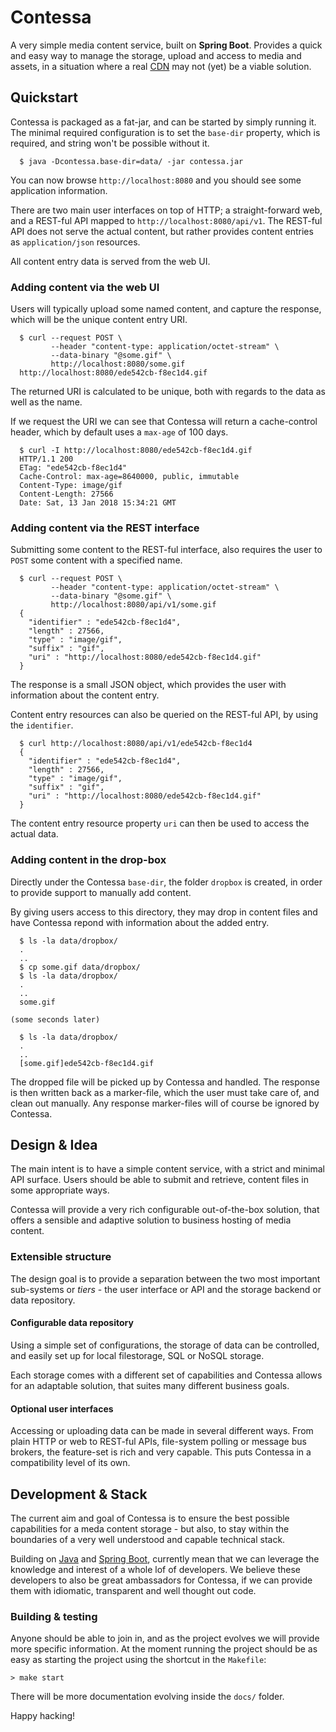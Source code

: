 Contessa
========

A very simple media content service, built on **Spring Boot**. Provides a quick
and easy way to manage the storage, upload and access to media and assets, in a
situation where a real [CDN][1] may not (yet) be a viable solution.

  [1]: https://en.wikipedia.org/wiki/Content_delivery_network


Quickstart
----------

Contessa is packaged as a fat-jar, and can be started by simply running it. The
minimal required configuration is to set the `base-dir` property, which is
required, and string won't be possible without it.

```
  $ java -Dcontessa.base-dir=data/ -jar contessa.jar
```

You can now browse  `http://localhost:8080` and you should see some application
information.

There are two main user interfaces on top of HTTP; a straight-forward web, and
a REST-ful API mapped to `http://localhost:8080/api/v1`. The REST-ful API does
not serve the actual content, but rather provides content entries as
`application/json` resources.

All content entry data is served from the web UI.

### Adding content via the web UI

Users will typically upload some named content, and capture the response, which
will be the unique content entry URI.

```
  $ curl --request POST \
         --header "content-type: application/octet-stream" \
         --data-binary "@some.gif" \
         http://localhost:8080/some.gif
  http://localhost:8080/ede542cb-f8ec1d4.gif
```

The returned URI is calculated to be unique, both with regards to the data as
well as the name.

If we request the URI we can see that Contessa will return a cache-control
header, which by default uses a `max-age` of 100 days.

```
  $ curl -I http://localhost:8080/ede542cb-f8ec1d4.gif
  HTTP/1.1 200
  ETag: "ede542cb-f8ec1d4"
  Cache-Control: max-age=8640000, public, immutable
  Content-Type: image/gif
  Content-Length: 27566
  Date: Sat, 13 Jan 2018 15:34:21 GMT
```

### Adding content via the REST interface

Submitting some content to the REST-ful interface, also requires the user to
`POST` some content with a specified name.

```
  $ curl --request POST \
         --header "content-type: application/octet-stream" \
         --data-binary "@some.gif" \
         http://localhost:8080/api/v1/some.gif
  {
    "identifier" : "ede542cb-f8ec1d4",
    "length" : 27566,
    "type" : "image/gif",
    "suffix" : "gif",
    "uri" : "http://localhost:8080/ede542cb-f8ec1d4.gif"
  }
```

The response is a small JSON object, which provides the user with information
about the content entry.

Content entry resources can also be queried on the REST-ful API, by using the
`identifier`.

```
  $ curl http://localhost:8080/api/v1/ede542cb-f8ec1d4
  {
    "identifier" : "ede542cb-f8ec1d4",
    "length" : 27566,
    "type" : "image/gif",
    "suffix" : "gif",
    "uri" : "http://localhost:8080/ede542cb-f8ec1d4.gif"
  }
```

The content entry resource property `uri` can then be used to access the actual
data.

### Adding content in the drop-box

Directly under the Contessa `base-dir`, the folder `dropbox` is created, in
order to provide support to manually add content.

By giving users access to this directory, they may drop in content files and
have Contessa repond with information about the added entry.

```
  $ ls -la data/dropbox/
  .
  ..
  $ cp some.gif data/dropbox/
  $ ls -la data/dropbox/
  .
  ..
  some.gif

(some seconds later)

  $ ls -la data/dropbox/
  .
  ..
  [some.gif]ede542cb-f8ec1d4.gif
```

The dropped file will be picked up by Contessa and handled. The response is
then written back as a marker-file, which the user must take care of, and clean
out manually. Any response marker-files will of course be ignored by Contessa.

Design &amp; Idea
-----------------

The main intent is to have a simple content service, with a strict and minimal
API surface. Users should be able to submit and retrieve, content files in some
appropriate ways.

Contessa will provide a very rich configurable out-of-the-box solution, that
offers a sensible and adaptive solution to business hosting of media content.

### Extensible structure

The design goal is to provide a separation between the two most important
sub-systems or _tiers_ - the user interface or API and the storage backend or
data repository.

#### Configurable data repository

Using a simple set of configurations, the storage of data can be controlled, and
easily set up for local filestorage, SQL or NoSQL storage.

Each storage comes with a different set of capabilities and Contessa allows for
an adaptable solution, that suites many different business goals.

#### Optional user interfaces

Accessing or uploading data can be made in several different ways. From plain
HTTP or web to REST-ful APIs, file-system polling or message bus brokers, the
feature-set is rich and very capable. This puts Contessa in a compatibility
level of its own.


Development &amp; Stack
-----------------------

The current aim and goal of Contessa is to ensure the best possible capabilities
for a meda content storage - but also, to stay within the boundaries of a very
well understood and capable technical stack.

Building on [Java][2] and [Spring Boot][3], currently mean that we can leverage
the knowledge and interest of a whole lof of developers. We believe these
developers to also be great ambassadors for Contessa, if we can provide them
with idiomatic, transparent and well thought out code.

  [2]: https://java.oracle.com
  [3]: http://projects.spring.io/spring-boot/

### Building &amp; testing

Anyone should be able to join in, and as the project evolves we will provide
more specific information. At the moment running the project should be as easy
as starting the project using the shortcut in the `Makefile`:

    > make start

There will be more documentation evolving inside the `docs/` folder.

Happy hacking!
